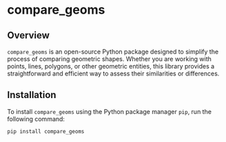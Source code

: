 # compare_geoms

## Overview

`compare_geoms` is an open-source Python package designed to simplify the process of comparing geometric shapes. Whether you are working with points, lines, polygons, or other geometric entities, this library provides a straightforward and efficient way to assess their similarities or differences.

## Installation

To install `compare_geoms` using the Python package manager `pip`, run the following command:

```bash
pip install compare_geoms
